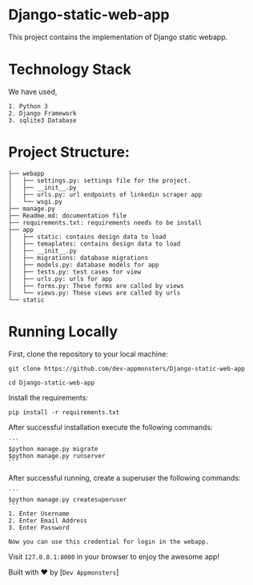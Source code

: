 # Django-static-web-app

This project contains the implementation of Django static webapp.

# Technology Stack
We have used,
```
1. Python 3
2. Django Framework
3. sqlite3 Database
```

# Project Structure:

```
├── webapp
│   ├── settings.py: settings file for the project.
│   ├── __init__.py
│   ├── urls.py: url endpoints of linkedin scraper app
│   └── wsgi.py
├── manage.py
├── Readme.md: documentation file
├── requirements.txt: requirements needs to be install
├── app
│   ├── static: contains design data to load
│   ├── temaplates: contains design data to load
│   ├── __init__.py
│   ├── migrations: database migrations
│   ├── models.py: database models for app
│   ├── tests.py: test cases for view
│   ├── urls.py: urls for app
│   ├── forms.py: These forms are called by views
│   └── views.py: These views are called by urls
└── static
```

# Running Locally

First, clone the repository to your local machine:

```
git clone https://github.com/dev-appmonsters/Django-static-web-app

cd Django-static-web-app
```

Install the requirements:

```
pip install -r requirements.txt
```

After successful installation execute the following commands:

    ```
    $python manage.py migrate
    $python manage.py runserver
    ```

After successful running, create a superuser the following commands:

    ```
    $python manage.py createsuperuser
    ```
    1. Enter Username
    2. Enter Email Address
    3. Enter Password

    Now you can use this credential for login in the webapp.

Visit `127.0.0.1:8000` in your browser to enjoy the awesome app!

Built with ♥ by [`Dev Appmonsters`]